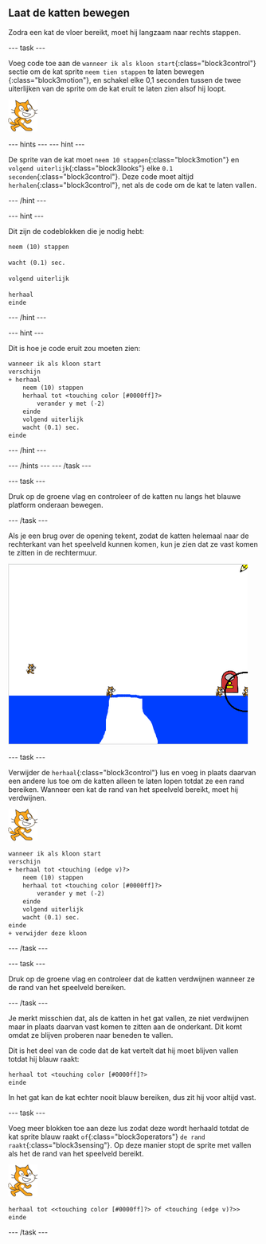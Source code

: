 ## Laat de katten bewegen

Zodra een kat de vloer bereikt, moet hij langzaam naar rechts stappen.

--- task ---

Voeg code toe aan de `wanneer ik als kloon start`{:class="block3control"} sectie om de kat sprite `neem tien stappen` te laten bewegen {:class="block3motion"}, en schakel elke 0,1 seconden tussen de twee uiterlijken van de sprite om de kat eruit te laten zien alsof hij loopt.

![Kat sprite](images/cat-sprite.png)

--- hints ---
 --- hint ---

De sprite van de kat moet `neem 10 stappen`{:class="block3motion"} en `volgend uiterlijk`{:class="block3looks"} elke `0.1 seconden`{:class="block3control"}. Deze code moet altijd `herhalen`{:class="block3control"}, net als de code om de kat te laten vallen.

--- /hint ---

--- hint ---

Dit zijn de codeblokken die je nodig hebt:

```blocks3
neem (10) stappen

wacht (0.1) sec.

volgend uiterlijk

herhaal
einde
```

--- /hint ---

--- hint ---

Dit is hoe je code eruit zou moeten zien:

```blocks3
wanneer ik als kloon start
verschijn
+ herhaal
    neem (10) stappen
    herhaal tot <touching color [#0000ff]?>
        verander y met (-2)
    einde
    volgend uiterlijk
    wacht (0.1) sec.
einde
```

--- /hint ---

--- /hints --- --- /task ---

--- task ---

Druk op de groene vlag en controleer of de katten nu langs het blauwe platform onderaan bewegen.

--- /task ---

Als je een brug over de opening tekent, zodat de katten helemaal naar de rechterkant van het speelveld kunnen komen, kun je zien dat ze vast komen te zitten in de rechtermuur.

![Zwervende katten aan de rand](images/flailing-at-edge.png)

--- task ---

Verwijder de `herhaal`{:class="block3control"} lus en voeg in plaats daarvan een andere lus toe om de katten alleen te laten lopen totdat ze een rand bereiken. Wanneer een kat de rand van het speelveld bereikt, moet hij verdwijnen.

![Kat sprite](images/cat-sprite.png)

```blocks3
wanneer ik als kloon start
verschijn
+ herhaal tot <touching (edge v)?>
    neem (10) stappen
    herhaal tot <touching color [#0000ff]?>
        verander y met (-2)
    einde
    volgend uiterlijk
    wacht (0.1) sec.
einde
+ verwijder deze kloon
```

--- /task ---

--- task ---

Druk op de groene vlag en controleer dat de katten verdwijnen wanneer ze de rand van het speelveld bereiken.

--- /task ---

Je merkt misschien dat, als de katten in het gat vallen, ze niet verdwijnen maar in plaats daarvan vast komen te zitten aan de onderkant. Dit komt omdat ze blijven proberen naar beneden te vallen.

Dit is het deel van de code dat de kat vertelt dat hij moet blijven vallen totdat hij blauw raakt:

```blocks3
herhaal tot <touching color [#0000ff]?>
einde
```

In het gat kan de kat echter nooit blauw bereiken, dus zit hij voor altijd vast.

--- task ---

Voeg meer blokken toe aan deze lus zodat deze wordt herhaald totdat de kat sprite blauw raakt `of`{:class="block3operators"} `de rand raakt`{:class="block3sensing"}. Op deze manier stopt de sprite met vallen als het de rand van het speelveld bereikt.

![Kat sprite](images/cat-sprite.png)

```blocks3
herhaal tot <<touching color [#0000ff]?> of <touching (edge v)?>>
einde
```

--- /task ---